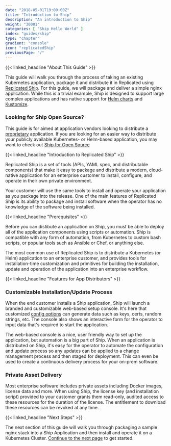 ```yaml
---
date: "2018-05-01T19:00:00Z"
title: "Introduction to Ship"
description: "An introduction to Ship"
weight: "30001"
categories: [ "Ship Hello World" ]
index: "guides/ship"
type: "chapter"
gradient: "console"
icon: "replicatedShip"
previousPage: "/"
---
```


{{< linked_headline "About This Guide" >}}

This guide will walk you through the process of taking an existing Kubernetes application, package it and distribute it in Replicated using [Replicated Ship](/docs/ship). For this guide, we will package and deliver a simple nginx application. While this is a trivial example, Ship is designed to support large complex applications and has native support for [Helm charts](https://helm.sh) and [Kustomize](https://kustomize.io).

### Looking for Ship Open Source?

This guide is for aimed at application vendors looking to distribute a [proprietary](#features-for-app-maintainers) application. If you are looking for an easier way to distribute your publicly available Kubernetes- or Helm-based application, you may want to check out [Ship for Open Source](https://github.com/replicatedhq/ship)


{{< linked_headline "Introduction to Replicated Ship" >}}

Replicated Ship is a set of tools (APIs, YAML spec, and distributable components) that make it easy to package and distribute a modern, cloud-native application for an enterprise customer to install, configure, and operate in their own private environment.

Your customer will use the same tools to install and operate your application as you package into the release. One of the main features of Replicated Ship is its ability to package and install software when the operator has no knowledge of the software being installed.

{{< linked_headline "Prerequisites" >}}

Before you can distibute an application on Ship, you must be able to deploy all of the application components using scripts or automation. Ship is compatible with any form of automation, from Kubernetes to custom bash scripts, or popular tools such as Ansible or Chef, or anything else.

The most common use of Replicated Ship is to distribute a Kubernetes (or Helm) application to an enterprise customer, and provides tools for installation-time customization and primitives for building the installation, update and operation of the application into an enterprise workflow.

{{< linked_headline "Features for App Distributors" >}}

### Customizable Installation/Update Process

When the end customer installs a Ship application, Ship will launch a branded and customizable web-based setup console. It's here that customized [config options](/docs/ship/config/overview) can generate data such as keys, certs, random strings, etc. The console also shows an interactive form for the operator to input data that's required to start the application.

The web-based console is a nice, user friendly way to set up the application, but automation is a big part of Ship. When an application is distributed on Ship, it's easy for the operator to automate the configuration and update process so any updates can be applied to a change management process and then staged for deployment. This can even be used to create a continuous delivery process for your on-prem software.

### Private Asset Delivery

Most enterprise software includes private assets including Docker images, license data and more. When using Ship, the license key (and installation script) provided to your customer grants them read-only, audited access to these resources for the duration of the license. The entitlement to download these resources can be revoked at any time.

{{< linked_headline "Next Steps" >}}

The next section of this guide will walk you through packaging a sample nginx stack into a Ship Application and then install and operate it on a Kubernetes Cluster. [Continue to the next page](../create-a-release) to get started.